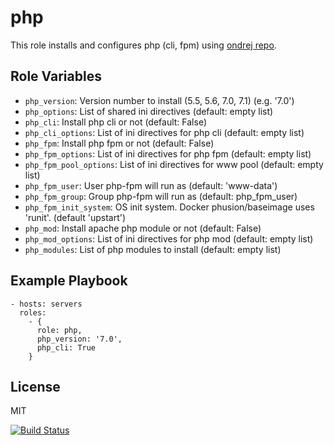 php
===

This role installs and configures php (cli, fpm) using [ondrej repo](https://launchpad.net/~ondrej/+archive/ubuntu/php).

Role Variables
--------------

- `php_version`: Version number to install (5.5, 5.6, 7.0, 7.1) (e.g. '7.0')
- `php_options`: List of shared ini directives (default: empty list)
- `php_cli`:  Install php cli or not (default: False)
- `php_cli_options`: List of ini directives for php cli (default: empty list)
- `php_fpm`: Install php fpm or not (default: False)
- `php_fpm_options`: List of ini directives for php fpm (default: empty list)
- `php_fpm_pool_options`: List of ini directives for www pool (default: empty list)
- `php_fpm_user`: User php-fpm will run as (default: 'www-data')
- `php_fpm_group`:  Group php-fpm will run as (default: php_fpm_user)
- `php_fpm_init_system`: OS init system. Docker phusion/baseimage uses 'runit'. (default 'upstart')
- `php_mod`: Install apache php module or not (default: False)
- `php_mod_options`: List of ini directives for php mod (default: empty list)
- `php_modules`: List of php modules to install (default: empty list)

Example Playbook
----------------

    - hosts: servers
      roles:
        - {
          role: php,
          php_version: '7.0',
          php_cli: True
        }

License
-------

MIT

[![Build Status](https://travis-ci.org/dpujadas/ansible-role-php.svg?branch=master)](https://travis-ci.org/dpujadas/ansible-role-php)